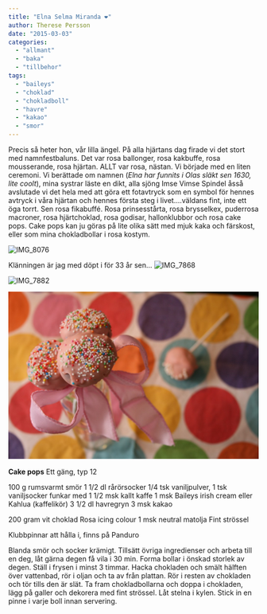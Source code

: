 ```yaml
---
title: "Elna Selma Miranda ❤️"
author: Therese Persson
date: "2015-03-03"
categories: 
  - "allmant"
  - "baka"
  - "tillbehor"
tags: 
  - "baileys"
  - "choklad"
  - "chokladboll"
  - "havre"
  - "kakao"
  - "smor"
---
```


Precis så heter hon, vår lilla ängel. På alla hjärtans dag firade vi det stort med namnfestbaluns. Det var rosa ballonger, rosa kakbuffe, rosa mousserande, rosa hjärtan. ALLT var rosa, nästan. Vi började med en liten ceremoni. Vi berättade om namnen (_Elna har funnits i Olas släkt sen 1630, lite coolt_), mina systrar läste en dikt, alla sjöng Imse Vimse Spindel åsså avslutade vi det hela med att göra ett fotavtryck som en symbol för hennes avtryck i våra hjärtan och hennes första steg i livet....väldans fint, inte ett öga torrt. Sen rosa fikabuffé. Rosa prinsesstårta, rosa brysselkex, puderrosa macroner, rosa hjärtchoklad, rosa godisar, hallonklubbor och rosa cake pops. Cake pops kan ju göras på lite olika sätt med mjuk kaka och färskost, eller som mina chokladbollar i rosa kostym.

![IMG_8076](/static/img/IMG_8076-1024x683.jpg)

Klänningen är jag med döpt i för 33 år sen...
![IMG_7868](/static/img/IMG_7868-1024x683.jpg)

![IMG_7882](/static/img/IMG_7882-1024x683.jpg)

![IMG_8161](/static/img/IMG_8161-1024x683.jpg)

**Cake pops** Ett gäng, typ 12

100 g rumsvarmt smör 1 1/2 dl rårörsocker 1/4 tsk vaniljpulver, 1 tsk vaniljsocker funkar med 1 1/2 msk kallt kaffe 1 msk Baileys irish cream eller Kahlua (kaffelikör) 3 1/2 dl havregryn 3 msk kakao

200 gram vit choklad Rosa icing colour 1 msk neutral matolja Fint strössel

Klubbpinnar att hålla i, finns på Panduro

Blanda smör och socker krämigt. Tillsätt övriga ingredienser och arbeta till en deg, låt gärna degen få vila i 30 min. Forma bollar i önskad storlek av degen. Ställ i frysen i minst 3 timmar. Hacka chokladen och smält hälften över vattenbad, rör i oljan och ta av från plattan. Rör i resten av chokladen och tör tills den är slät. Ta fram chokladbollarna och doppa i chokladen, lägg på galler och dekorera med fint strössel. Låt stelna i kylen. Stick in en pinne i varje boll innan servering.
